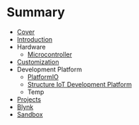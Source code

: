# Summary

* [Cover](README.md)
* [Introduction](documentation/Introduction.md)
* Hardware
   * [Microcontroller](documentation/Microcontroller.md)
* [Customization](documentation/Customization.md)
* Development Platform
   * [PlatformIO](documentation/PlatformIo.md)
   * [Structure IoT Development Platform](StructureIoTDevelopmentPlatform.md)
   * Temp
* [Projects](documentation/Projects.md)
* [Blynk](documentation/Blynk.md)
* [Sandbox](documentation/Sandbox.md)

